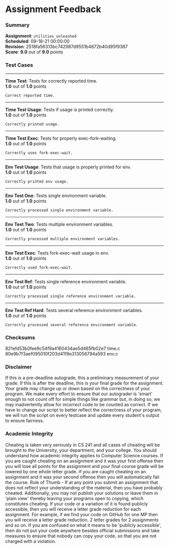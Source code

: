 # Assignment Feedback

### Summary

**Assignment**: `utilities_unleashed`  
**Scheduled**: 09-18-21 00:00:00  
**Revision**: 2518fa56313bc742987d9551b4872b40d95f9387  
**Score**: **9.0** out of **9.0** points

### Test Cases
---

**Time Test**: Tests for correctly reported time.  
**1.0** out of **1.0** points
```
Correct reported time.
```
---

**Time Test Usage**: Tests if usage is printed correctly.  
**1.0** out of **1.0** points
```
Correctly printed usage.
```
---

**Time Test Exec**: Tests for properly exec-fork-waiting.  
**1.0** out of **1.0** points
```
Correctly uses fork-exec-wait.
```
---

**Env Test Usage**: Tests that usage is properly printed for env.  
**1.0** out of **1.0** points
```
Correctly printed env usage.
```
---

**Env Test One**: Tests single environment variable.  
**1.0** out of **1.0** points
```
Correctly processed single environment variable.
```
---

**Env Test Two**: Tests multiple environment variables.  
**1.0** out of **1.0** points
```
Correctly processed multiple environment variables.
```
---

**Env Test Exec**: Tests fork-exec-wait usage in env.  
**1.0** out of **1.0** points
```
Correctly used fork-exec-wait.
```
---

**Env Test Ref**: Tests single reference environment variable.  
**1.0** out of **1.0** points
```
Correctly processed single reference environment variable.
```
---

**Env Test Ref Hard**: Tests several reference environment variables.  
**1.0** out of **1.0** points
```
Correctly processed several reference environment variable.
```
### Checksums

821efd53b0fee9c54f9a4160434ae5d465fb02e7 time.c  
80e9b7f3aef095010f203d41f9e313056794a593 env.c


### Disclaimer
If this is a pre-deadline autograde, this a preliminary measurement of your grade.
If this is after the deadline, this is your final grade for the assignment.
Your grade may change up or down based on the correctness of your program.
We make every effort to ensure that our autograder is 'smart' enough to not count off
for simple things like grammar but, in doing so, we may inadvertently allow for
incorrect code to be counted as correct.
If we have to change our script to better reflect the correctness of your program,
we will run the script on every testcase and update every student's output to ensure fairness.



### Academic Integrity
Cheating is taken very seriously in CS 241 and all cases of cheating will be brought to the University, your department, and your college.
You should understand how academic integrity applies to Computer Science courses.
If you are caught cheating on an assignment and it was your first offense then you will lose all points for the assignment and your final course
grade will be lowered by one whole letter grade. If you are caught cheating on an assignment and it was your second offense then you will automatically fail the course.
Rule of Thumb - If at any point you submit an assignment that does not reflect your understanding of the material, then you have probably cheated.
Additionally, you may not publish your solutions or leave them in 'plain view' thereby leaving your programs open to copying, which constitutes cheating.
If your code or a variation of it is found publicly accessible, then you will receive a letter grade reduction for each assignment.
For example, if we find your code on GitHub for one MP then you will receive a letter grade reduction. 2 letter grades for 2 assignments and so on.
If you are confused on what it means to be 'publicly accessible', then do not put your code anywhere besides official submissions and take measures
to ensure that nobody can copy your code, so that you are not charged with a violation.


